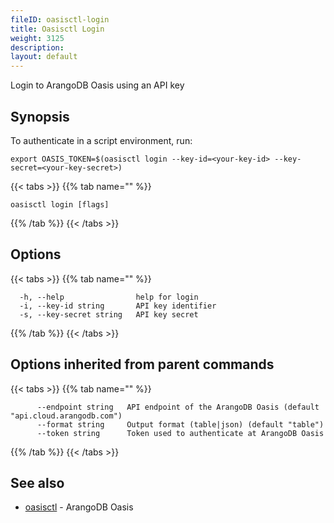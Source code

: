 ```yaml
---
fileID: oasisctl-login
title: Oasisctl Login
weight: 3125
description: 
layout: default
---
```

Login to ArangoDB Oasis using an API key

## Synopsis

To authenticate in a script environment, run:
	
	export OASIS_TOKEN=$(oasisctl login --key-id=<your-key-id> --key-secret=<your-key-secret>)


{{< tabs >}}
{{% tab name="" %}}
```
oasisctl login [flags]
```
{{% /tab %}}
{{< /tabs >}}

## Options

{{< tabs >}}
{{% tab name="" %}}
```
  -h, --help                help for login
  -i, --key-id string       API key identifier
  -s, --key-secret string   API key secret
```
{{% /tab %}}
{{< /tabs >}}

## Options inherited from parent commands

{{< tabs >}}
{{% tab name="" %}}
```
      --endpoint string   API endpoint of the ArangoDB Oasis (default "api.cloud.arangodb.com")
      --format string     Output format (table|json) (default "table")
      --token string      Token used to authenticate at ArangoDB Oasis
```
{{% /tab %}}
{{< /tabs >}}

## See also

* [oasisctl](oasisctl-options)	 - ArangoDB Oasis

